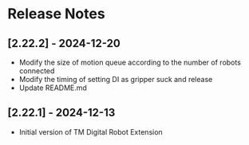# Release Notes

## [2.22.2] - 2024-12-20

-   Modify the size of motion queue according to the number of robots connected
-   Modify the timing of setting DI as gripper suck and release
-   Update README.md

## [2.22.1] - 2024-12-13

-   Initial version of TM Digital Robot Extension
